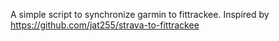 A simple script to synchronize garmin to fittrackee. Inspired by https://github.com/jat255/strava-to-fittrackee